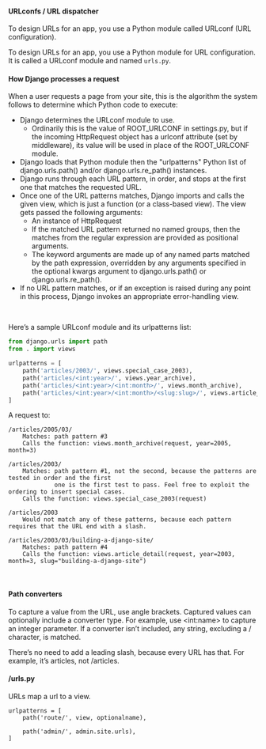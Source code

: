 #### URLconfs / URL dispatcher
To design URLs for an app, you use a Python module called URLconf (URL configuration).

To design URLs for an app, you use a Python module for URL configuration. It is called a URLconf module and named ```urls.py```.

#### How Django processes a request
When a user requests a page from your site, this is the algorithm the system follows to determine which Python code to execute:
- Django determines the URLconf module to use.
    - Ordinarily this is the value of ROOT_URLCONF in settings.py, but if the incoming HttpRequest object has a urlconf attribute (set by middleware), its value will be used in place of the ROOT_URLCONF module.
- Django loads that Python module then the "urlpatterns" Python list of django.urls.path() and/or django.urls.re_path() instances.
- Django runs through each URL pattern, in order, and stops at the first one that matches the requested URL.
- Once one of the URL patterns matches, Django imports and calls the given view, which is just a function (or a class-based view). The view gets passed the following arguments:
    - An instance of HttpRequest
    - If the matched URL pattern returned no named groups, then the matches from the regular expression are provided as positional arguments.
    - The keyword arguments are made up of any named parts matched by the path expression, overridden by any arguments specified in the optional kwargs argument to django.urls.path() or django.urls.re_path().
- If no URL pattern matches, or if an exception is raised during any point in this process, Django invokes an appropriate error-handling view.

<br>

Here’s a sample URLconf module and its urlpatterns list:
```python
from django.urls import path
from . import views

urlpatterns = [
    path('articles/2003/', views.special_case_2003),
    path('articles/<int:year>/', views.year_archive),
    path('articles/<int:year>/<int:month>/', views.month_archive),
    path('articles/<int:year>/<int:month>/<slug:slug>/', views.article_detail),
]
```
A request to:
```
/articles/2005/03/
    Matches: path pattern #3
    Calls the function: views.month_archive(request, year=2005, month=3)

/articles/2003/
    Matches: path pattern #1, not the second, because the patterns are tested in order and the first
             one is the first test to pass. Feel free to exploit the ordering to insert special cases.
    Calls the function: views.special_case_2003(request)

/articles/2003
    Would not match any of these patterns, because each pattern requires that the URL end with a slash.

/articles/2003/03/building-a-django-site/
    Matches: path pattern #4
    Calls the function: views.article_detail(request, year=2003, month=3, slug="building-a-django-site")
```

<br>

#### Path converters
To capture a value from the URL, use angle brackets. Captured values can optionally include a converter type. For example, use \<int:name\> to capture an integer parameter. If a converter isn’t included, any string, excluding a / character, is matched.

There’s no need to add a leading slash, because every URL has that. For example, it’s articles, not /articles.

#### /urls.py
URLs map a url to a view.
```
urlpatterns = [
    path('route/', view, optionalname),
    
    path('admin/', admin.site.urls),
]
```
